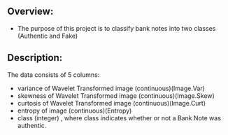## Overview:

* The purpose of this project is to classify bank notes into two classes (Authentic and Fake)

## Description:

The data consists of 5 columns:

* variance of Wavelet Transformed image (continuous)(Image.Var)
* skewness of Wavelet Transformed image (continuous)(Image.Skew)
* curtosis of Wavelet Transformed image (continuous)(Image.Curt)
* entropy of image (continuous)(Entropy)
* class (integer)
, where class indicates whether or not a Bank Note was authentic.
